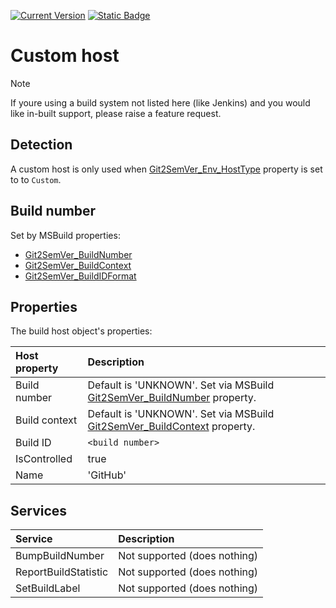 ﻿---
uid: custom-host
---

[![Current Version](https://img.shields.io/nuget/v/NoeticTools.Git2SemVer.MSBuild?label=Git2SemVer.MSBuild)](https://www.nuget.org/packages/NoeticTools.Git2SemVer.MsBuild)
<a href="https://github.com/NoeticTools/Git2SemVer">
  ![Static Badge](https://img.shields.io/badge/GitHub%20project-944248?logo=github)
</a>

# Custom host

> [!NOTE]
> If youre using a build system not listed here (like Jenkins) and you would like in-built support, please raise a feature request.

## Detection

A custom host is only used when [Git2SemVer_Env_HostType](xref:versioning-msbuild-properties##inputs) property is set to to `Custom`.

## Build number

Set by MSBuild properties:

* [Git2SemVer_BuildNumber](xref:versioning-msbuild-properties##inputs)
* [Git2SemVer_BuildContext](xref:versioning-msbuild-properties##inputs)
* [Git2SemVer_BuildIDFormat](xref:versioning-msbuild-properties##inputs)

## Properties

The build host object's properties:

| Host property | Description  |
|:-- |:-- |
| Build number  | Default is 'UNKNOWN'. Set via MSBuild [Git2SemVer_BuildNumber](xref:versioning-msbuild-properties##inputs) property. |
| Build context | Default is 'UNKNOWN'. Set via MSBuild [Git2SemVer_BuildContext](xref:versioning-msbuild-properties##inputs) property. |
| Build ID      | `<build number>` |
| IsControlled          | true          |
| Name                  | 'GitHub'    |

## Services

| Service | Description  |
|:-- |:-- |
| BumpBuildNumber       | Not supported (does nothing) |
| ReportBuildStatistic  | Not supported (does nothing) |
| SetBuildLabel         | Not supported (does nothing) |

